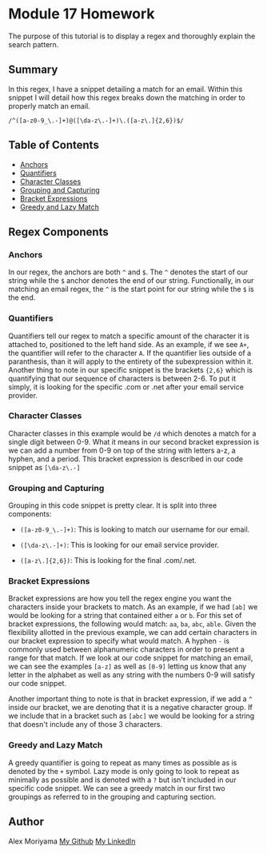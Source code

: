 # Module 17 Homework

The purpose of this tutorial is to display a regex and thoroughly explain the search pattern. 

## Summary

In this regex, I have a snippet detailing a match for an email. Within this snippet I will detail how this regex breaks down the matching in order to properly match an email.

`/^([a-z0-9_\.-]+)@([\da-z\.-]+)\.([a-z\.]{2,6})$/`


## Table of Contents

- [Anchors](#anchors)
- [Quantifiers](#quantifiers)
- [Character Classes](#character-classes)
- [Grouping and Capturing](#grouping-and-capturing)
- [Bracket Expressions](#bracket-expressions)
- [Greedy and Lazy Match](#greedy-and-lazy-match)

## Regex Components

### Anchors

In our regex, the anchors are both `^` and `$`. The `^` denotes the start of our string while the `$` anchor denotes the end of our string. Functionally, in our matching an email regex, the `^` is the start point for our string while the `$` is the end. 

### Quantifiers

Quantifiers tell our regex to match a specific amount of the character it is attached to, positioned to the left hand side. As an example, if we see `A+`, the quantifier will refer to the character `A`. If the quantifier lies outside of a paranthesis, than it will apply to the entirety of the subexpression within it. Another thing to note in our specific snippet is the brackets `{2,6}` which is quantifying that our sequence of characters is between 2-6. To put it simply, it is looking for the specific .com or .net after your email service provider.

### Character Classes

Character classes in this example would be `/d` which denotes a match for a single digit between 0-9. What it means in our second bracket expression is we can add a number from 0-9 on top of the string with letters a-z, a hyphen, and a period. This bracket expression is described in our code snippet as `[\da-z\.-]`


### Grouping and Capturing

Grouping in this code snippet is pretty clear. It is split into three components:

- `([a-z0-9_\.-]+)`: This is looking to match our username for our email.

- `([\da-z\.-]+)`: This is looking for our email service provider.

- `([a-z\.]{2,6})`: This is looking for the final .com/.net.


### Bracket Expressions

Bracket expressions are how you tell the regex engine you want the characters inside your brackets to match. As an example, if we had `[ab]` we would be looking for a string that contained either `a` or `b`. For this set of bracket expressions, the following would match: `aa`, `ba`, `abc`, `able`. Given the flexibility allotted in the previous example, we can add certain characters in our bracket expression to specify what would match. A hyphen `-` is commonly used between alphanumeric characters in order to present a range for that match. If we look at our code snippet for matching an email, we can see the examples `[a-z]` as well as `[0-9]` letting us know that any letter in the alphabet as well as any string 
with the numbers 0-9 will satisfy our code snippet.

Another important thing to note is that in bracket expression, if we add a `^` inside our bracket, we are denoting that it is a negative character group. If we include that in a bracket such as `[abc]` we would be looking for a string that doesn't include any of those 3 characters.

### Greedy and Lazy Match

A greedy quantifier is going to repeat as many times as possible as is denoted by the `+` symbol. Lazy mode is only going to look to repeat as minimally as possible and is denoted with a `?` but isn't included in our specific code snippet. We can see a greedy match in our first two groupings as referred to in the grouping and capturing section.

## Author

Alex Moriyama [My Github](https://github.com/alexmoriyama) [My LinkedIn](https://www.linkedin.com/in/alex-moriyama/)